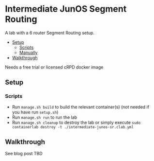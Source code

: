 # Intermediate JunOS Segment Routing

A lab with a 6 router Segment Routing setup.

- [Setup](#setup)
  - [Scripts](#scripts)
  - [Manually](#manually)
- [Walkthrough](#walkthrough)

Needs a free trial or licensed cRPD docker image

## Setup

### Scripts

- Run `manage.sh build` to build the relevant container(s) (not needed if you have run `setup.sh`)
- Run `manage.sh run` to run the lab
- Run `manage.sh cleanup` to destroy the lab or simply execute `sudo containerlab destroy -t ./intermediate-junos-sr.clab.yml`

## Walkthrough

See blog post TBD
